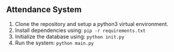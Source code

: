 ## Attendance System
1. Clone the repository and setup a python3 virtual environment.
2. Install dependencies using:
  `pip -r requirements.txt`
3. Initialize the database using:
  `python init.py`
4. Run the system:
  `python main.py`
